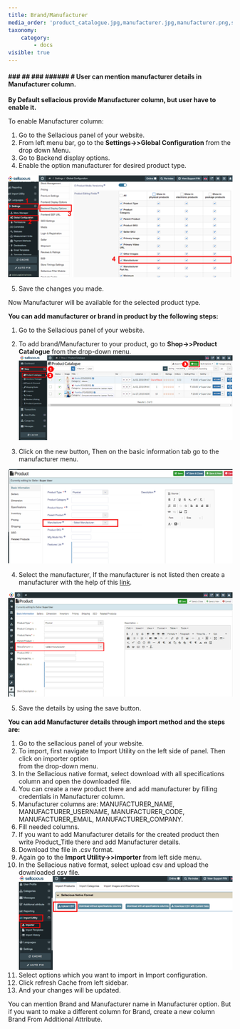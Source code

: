 ```yaml
---
title: Brand/Manufacturer
media_order: 'product_catalogue.jpg,manufacturer.jpg,manufacturer.png,screenshot-localhost-2020.05.25-10_18_02.png,screenshot-localhost-2020.05.25-10_23_23.png,screenshot-localhost-2020.05.25-10_36_11.png'
taxonomy:
    category:
        - docs
visible: true
---
```


#### ### ## ### ###### # **User can mention manufacturer details in Manufacturer column.**

**By Default sellacious provide Manufacturer column, but user have to enable it.**

To enable Manufacturer column:
1. Go to the Sellacious panel of your website.
2. From left menu bar, go to the **Settings->>Global Configuration** from the drop down Menu.
3. Go to Backend display options.
4. Enable the option manufacturer for desired product type.

![](screenshot-localhost-2020.05.25-10_18_02.png)

5. Save the changes you made.

Now Manufacturer will be available for the selected product type.

**You can add manufacturer or brand in product by the following steps:**

1. Go to the Sellacious panel of your website.
2. To add brand/Manufacturer to your product, go to **Shop->>Product Catalogue** from the drop-down menu. ![](product_catalogue.jpg)

3. Click on the new button, Then on the basic information tab go to the manufacturer menu.

![](screenshot-localhost-2020.05.25-10_23_23.png)

4. Select the manufacturer, If the manufacturer is not listed then create a manufacturer with the help of this [link](https://www.sellacious.com/learn/user-profiles/manufacturer-profiles).

![](manufacturer.jpg)

5. Save the details by using the save button.

**You can add Manufacturer details through import method and the steps are:**

1. Go to the sellacious panel of your website.
2. To import, first navigate to Import Utility on the left side of panel. Then click on importer option  
   from  the drop-down menu.
3. In the Sellacious native format, select download with all specifications column and open the 
   downloaded file.
4. You can create a new product there and add manufacturer by filling credentials in 
   Manufacturer column.
5. Manufacturer columns are: MANUFACTURER_NAME, MANUFACTURER_USERNAME, 
   MANUFACTURER_CODE, MANUFACTURER_EMAIL, MANUFACTURER_COMPANY.
6. Fill needed columns.
7. If you want to add Manufacturer details for the created product then write Product_Title there 
   and add Manufacturer details.
8. Download the file in .csv format.
9. Again go to the **Import Utility->>importer** from left side menu.
10. In the Sellacious native format, select upload csv and upload the downloaded csv file.![](screenshot-localhost-2020.05.25-10_36_11.png)
11. Select options which you want to import in Import configuration.
12. Click refresh Cache from left sidebar.
13. And your changes will be updated.

You can mention Brand and Manufacturer name in Manufacturer option. But if you want to make a different column for Brand, create a new column Brand From Additional Attribute.








